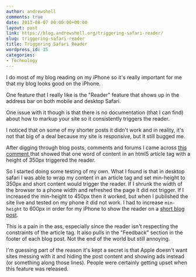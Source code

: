 ```yaml
---
author: andrewshell
comments: true
date: 2013-08-07 00:00:00+00:00
layout: post
link: https://blog.andrewshell.org/triggering-safari-reader/
slug: triggering-safari-reader
title: Triggering Safari Reader
wordpress_id: 35
categories:
- Technology
---
```


I do most of my blog reading on my iPhone so it's really important for me that my blog looks good on the iPhone.

One feature that I really like is the "Reader" feature that shows up in the address bar on both mobile and desktop Safari.

One issue with it though is that there is no documentation (that I can find) about how to markup your site so it consistently triggers the reader.

I noticed that on some of my shorter posts it didn't work and in reality, it's not that big of a deal because my site is responsive, but it still bugged me.

After digging through blog posts, comments and forums I came across [this comment ](http://mathiasbynens.be/notes/safari-reader#comment-26)that showed that one word of content in an html5 article tag with a height of 350px triggered the reader.

So I started doing some testing of my own. What I found is that in desktop  safari I was able to wrap my content in an article tag and set min-height to 350px and short content would trigger the reader. If I shrunk the width of the browser to a phone width and refreshed the page it did not trigger. If I increased the min-height to 450px then it worked, but when I published the site live and tested on my phone it did not work. I had to increase `min-height` to 600px in order for my iPhone to show the reader on a [short blog post](https://blog.andrewshell.org/world-outline-podcast-7/).

This is a pain in the ass, especially since the reader isn't respecting the constraints of the article tag. It also pulls in the "Feedback" section in the footer of each blog post. Not the end of the world but still annoying.

I'm guessing part of the reason it's kept a secret is that Apple doesn't want sites messing with it and hiding the post content and showing ads instead (or something along those lines). People were certainly getting upset when this feature was released.
